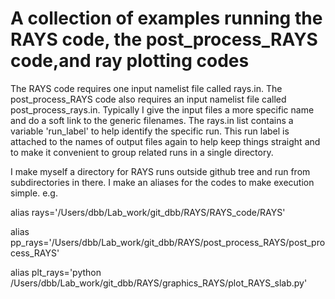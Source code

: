 # A collection of examples running the RAYS code, the post_process_RAYS code,and ray plotting codes

The RAYS code requires one input namelist file called rays.in.  The 
post\_process\_RAYS code also requires an input namelist file called 
post\_process\_rays.in.  Typically I give the input files a more specific name
and do a soft link to the generic filenames.  The rays.in list contains a variable
\'run\_label\' to help identify the specific run.  This run label is attached to the
names of output files again to help keep things straight and to make it convenient to
group related runs in a single directory.

I make myself a directory for RAYS runs outside github tree and run from subdirectories
in there.  I make an aliases for the codes to make execution simple. e.g.


alias rays=\'/Users/dbb/Lab\_work/git\_dbb/RAYS/RAYS\_code/RAYS\'

alias pp\_rays=\'/Users/dbb/Lab\_work/git\_dbb/RAYS/post\_process\_RAYS/post\_process\_RAYS\'

alias plt\_rays=\'python /Users/dbb/Lab\_work/git\_dbb/RAYS/graphics\_RAYS/plot\_RAYS\_slab.py\'

